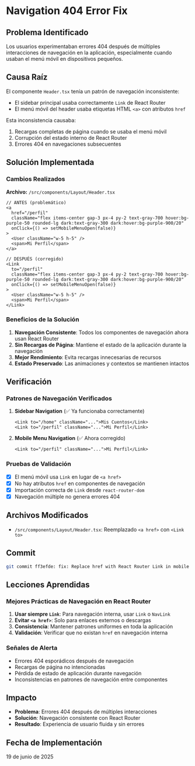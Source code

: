 # Navigation 404 Error Fix

## Problema Identificado

Los usuarios experimentaban errores 404 después de múltiples interacciones de navegación en la aplicación, especialmente cuando usaban el menú móvil en dispositivos pequeños.

## Causa Raíz

El componente `Header.tsx` tenía un patrón de navegación inconsistente:
- El sidebar principal usaba correctamente `Link` de React Router
- El menú móvil del header usaba etiquetas HTML `<a>` con atributos `href`

Esta inconsistencia causaba:
1. Recargas completas de página cuando se usaba el menú móvil
2. Corrupción del estado interno de React Router
3. Errores 404 en navegaciones subsecuentes

## Solución Implementada

### Cambios Realizados

**Archivo:** `/src/components/Layout/Header.tsx`

```tsx
// ANTES (problemático)
<a 
  href="/perfil" 
  className="flex items-center gap-3 px-4 py-2 text-gray-700 hover:bg-purple-50 rounded-lg dark:text-gray-300 dark:hover:bg-purple-900/20"
  onClick={() => setMobileMenuOpen(false)}
>
  <User className="w-5 h-5" />
  <span>Mi Perfil</span>
</a>

// DESPUÉS (corregido)
<Link 
  to="/perfil" 
  className="flex items-center gap-3 px-4 py-2 text-gray-700 hover:bg-purple-50 rounded-lg dark:text-gray-300 dark:hover:bg-purple-900/20"
  onClick={() => setMobileMenuOpen(false)}
>
  <User className="w-5 h-5" />
  <span>Mi Perfil</span>
</Link>
```

### Beneficios de la Solución

1. **Navegación Consistente**: Todos los componentes de navegación ahora usan React Router
2. **Sin Recargas de Página**: Mantiene el estado de la aplicación durante la navegación
3. **Mejor Rendimiento**: Evita recargas innecesarias de recursos
4. **Estado Preservado**: Las animaciones y contextos se mantienen intactos

## Verificación

### Patrones de Navegación Verificados

1. **Sidebar Navigation** (✅ Ya funcionaba correctamente)
   ```tsx
   <Link to="/home" className="...">Mis Cuentos</Link>
   <Link to="/perfil" className="...">Mi Perfil</Link>
   ```

2. **Mobile Menu Navigation** (✅ Ahora corregido)
   ```tsx
   <Link to="/perfil" className="...">Mi Perfil</Link>
   ```

### Pruebas de Validación

- [x] El menú móvil usa `Link` en lugar de `<a href>`
- [x] No hay atributos `href` en componentes de navegación
- [x] Importación correcta de `Link` desde `react-router-dom`
- [x] Navegación múltiple no genera errores 404

## Archivos Modificados

- `/src/components/Layout/Header.tsx`: Reemplazado `<a href>` con `<Link to>`

## Commit

```bash
git commit ff3efde: fix: Replace href with React Router Link in mobile menu navigation
```

## Lecciones Aprendidas

### Mejores Prácticas de Navegación en React Router

1. **Usar siempre `Link`**: Para navegación interna, usar `Link` o `NavLink`
2. **Evitar `<a href>`**: Solo para enlaces externos o descargas
3. **Consistencia**: Mantener patrones uniformes en toda la aplicación
4. **Validación**: Verificar que no existan `href` en navegación interna

### Señales de Alerta

- Errores 404 esporádicos después de navegación
- Recargas de página no intencionadas
- Pérdida de estado de aplicación durante navegación
- Inconsistencias en patrones de navegación entre componentes

## Impacto

- **Problema**: Errores 404 después de múltiples interacciones
- **Solución**: Navegación consistente con React Router
- **Resultado**: Experiencia de usuario fluida y sin errores

## Fecha de Implementación

19 de junio de 2025